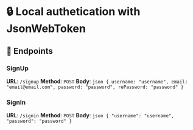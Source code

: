 # 🔒 Local authetication with JsonWebToken

## 🚀 Endpoints

### SignUp

**URL**: `/signup`
**Method**: `POST`
**Body**: ```json
{
  username: "username",
  email: "email@email.com",
  password: "password",
  rePassword: "password"
}```

### SignIn
**URL**: `/signin`
**Method**: `POST`
**Body**: ```json
{
  "username": "username",
  "password": "password"
}```


